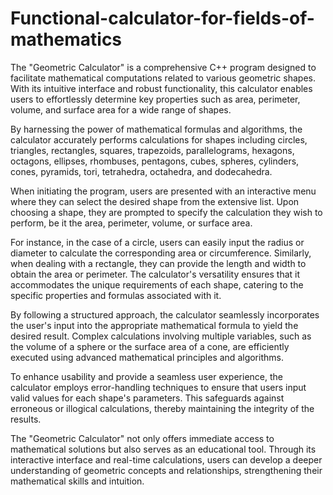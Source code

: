 # Functional-calculator-for-fields-of-mathematics
The "Geometric Calculator" is a comprehensive C++ program designed to facilitate mathematical computations related to various geometric shapes. With its intuitive interface and robust functionality, this calculator enables users to effortlessly determine key properties such as area, perimeter, volume, and surface area for a wide range of shapes.

By harnessing the power of mathematical formulas and algorithms, the calculator accurately performs calculations for shapes including circles, triangles, rectangles, squares, trapezoids, parallelograms, hexagons, octagons, ellipses, rhombuses, pentagons, cubes, spheres, cylinders, cones, pyramids, tori, tetrahedra, octahedra, and dodecahedra.

When initiating the program, users are presented with an interactive menu where they can select the desired shape from the extensive list. Upon choosing a shape, they are prompted to specify the calculation they wish to perform, be it the area, perimeter, volume, or surface area.

For instance, in the case of a circle, users can easily input the radius or diameter to calculate the corresponding area or circumference. Similarly, when dealing with a rectangle, they can provide the length and width to obtain the area or perimeter. The calculator's versatility ensures that it accommodates the unique requirements of each shape, catering to the specific properties and formulas associated with it.

By following a structured approach, the calculator seamlessly incorporates the user's input into the appropriate mathematical formula to yield the desired result. Complex calculations involving multiple variables, such as the volume of a sphere or the surface area of a cone, are efficiently executed using advanced mathematical principles and algorithms.

To enhance usability and provide a seamless user experience, the calculator employs error-handling techniques to ensure that users input valid values for each shape's parameters. This safeguards against erroneous or illogical calculations, thereby maintaining the integrity of the results.

The "Geometric Calculator" not only offers immediate access to mathematical solutions but also serves as an educational tool. Through its interactive interface and real-time calculations, users can develop a deeper understanding of geometric concepts and relationships, strengthening their mathematical skills and intuition.
